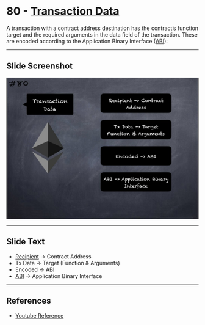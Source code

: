 # 80 - [Transaction Data](Transaction%20Data.md)

A  transaction with a contract address destination has the contract’s function target and the required arguments in the data field of the transaction. These are encoded according to the Application Binary Interface ([ABI](ABI.md)):

___
## Slide Screenshot
![080.jpg](../../images/1.%20Ethereum%20101/080.jpg)
___
## Slide Text
- [Recipient](Recipient.md) -> Contract Address
- Tx Data -> Target (Function & Arguments)
- Encoded -> [ABI](ABI.md)
- [ABI](ABI.md) -> Application Binary Interface
___
## References
- [Youtube Reference](https://youtu.be/MFoxW07ICKs?t=1838) 

